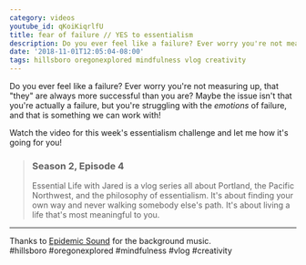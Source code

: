 ```yaml
---
category: videos
youtube_id: qKoiKiqrlfU
title: fear of failure // YES to essentialism
description: Do you ever feel like a failure? Ever worry you're not measuring up, that "they" are always more successful than you are?
date: '2018-11-01T12:05:04-08:00'
tags: hillsboro oregonexplored mindfulness vlog creativity
---
```


Do you ever feel like a failure? Ever worry you're not measuring up, that "they" are always more successful than you are? Maybe the issue isn't that you're actually a failure, but you're struggling with the *emotions* of failure, and that is something we can work with!

Watch the video for this week's essentialism challenge and let me how it's going for you!

> ### Season 2, Episode 4
> 
> Essential Life with Jared is a vlog series all about Portland, the Pacific Northwest, and the philosophy of essentialism. It's about finding your own way and never walking somebody else's path. It's about living a life that's most meaningful to you.

----

Thanks to [Epidemic Sound](https://player.epidemicsound.com) for the background music.  
#hillsboro #oregonexplored #mindfulness #vlog #creativity